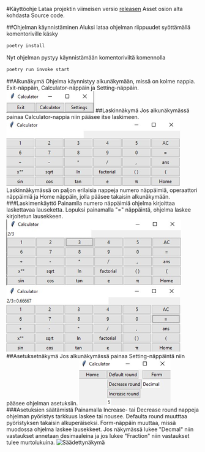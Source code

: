 #Käyttöohje
Lataa projektin viimeisen versio [releasen]() Asset osion alta kohdasta Source code.

##Ohjelman käynnistäminen
Aluksi lataa ohjelman riippuudet syöttämällä komentoriville käsky
```bash
poetry install
```
Nyt ohjelman pystyy käynnistämään komentoriviltä komennolla
```bash
poetry run invoke start
```
##Alkunäkymä
Ohjelma käynnistyy alkunäkymään, missä on kolme nappia. Exit-näppäin, Calculator-näppäin ja Setting-näppäin.
![Alkunäkymä](./kuvat/Alkunäkymä.jpg)
##Laskinnäkymä
Jos alkunäkymässä painaa Calculator-nappia niin pääsee itse laskimeen.
![Laskinnäkymä](./kuvat/Laskinnäkymä.jpg)
Laskinnäkymässä on paljon erilaisia nappeja numero näppäimiä, operaattori näppäimiä ja Home näppäin, jolla pääsee takaisin alkunäkymään.
###Laskimenkäyttö
Painamlla numero näppäimiä ohjelma kirjoittaa laskettavaa lauseketta. Lopuksi painamalla "=" näppäintä, ohjelma laskee kirjoitetun lausekkeen.
![Lauseke](./kuvat/lauseke.jpg)
![Laskettu](./kuvat/laskettu.jpg)
##Asetuksetnäkymä
Jos alkunäkymässä painaa Setting-näppäintä niin pääsee ohjelman asetuksiin.
![Asetuksetnäkymä](./kuvat/Asetuksetnäkymä.jpg)
###Asetuksien säätämistä
Painamalla Increase- tai Decrease round nappeja ohjelman pyöristys tarkkuus laskee tai nousee. Defaulta round muutttaa pyöristyksen takaisin alkuperäiseksi. Form-näppäin muuttaa, missä muodossa ohjelma laskee lausekkeet. Jos näkymässä lukee "Decmal" niin vastaukset annetaan desimaaleina ja jos lukee "Fraction" niin vastaukset tulee murtolukuina.
![Säädettynäkymä](./kuvat/säädettynäkymä.jpg)
